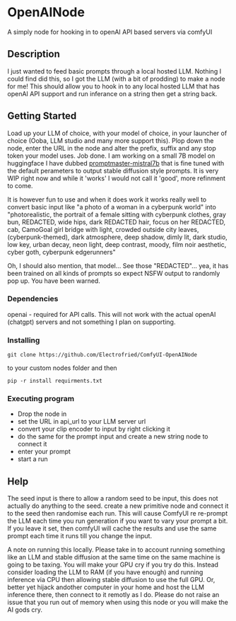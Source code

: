 # OpenAINode

A simply node for hooking in to openAI API based servers via comfyUI

## Description

I just wanted to feed basic prompts through a local hosted LLM. Nothing I could find did this, so I got the LLM (with a bit of prodding) to make a node for me! This should allow you to hook in to any local hosted LLM that has openAI API support and run inferance on a string then get a string back.


## Getting Started

Load up your LLM of choice, with your model of choice, in your launcher of choice (Ooba, LLM studio and many more support this). Plop down the node, enter the URL in the node and alter the prefix, suffix and any stop token your model uses. Job done.
I am working on a small 7B model on huggingface I have dubbed [promptmaster-mistral7b](https://huggingface.co/Electrofried/Promptmaster-mistral-7b) that is fine tuned with the default perameters to output stable diffusion style prompts. It is very WIP right now and while it 'works' I would not call it 'good', more refinment to come. 

It is however fun to use and when it does work it works really well to convert basic input like "a photo of a woman in a cyberpunk world" into "photorealistic, the portrait of a female sitting with cyberpunk clothes, gray bun, REDACTED, wide hips, dark REDACTED hair, focus on her REDACTED, cab, CamoGoal girl bridge with light, crowded outside city leaves, (cyberpunk-themed), dark atmosphere, deep shadow, dimly lit, dark studio, low key, urban decay, neon light, deep contrast, moody, film noir aesthetic, cyber goth, cyberpunk edgerunners"


Oh, I should also mention, that model... See those "REDACTED"... yea, it has been trained on all kinds of prompts so expect NSFW output to randomly pop up. You have been warned.

### Dependencies

openai  -  required for API calls. This will not work with the actual openAI (chatgpt) servers and not something I plan on supporting.

### Installing
```
git clone https://github.com/Electrofried/ComfyUI-OpenAINode
```
to your custom nodes folder and then 
```
pip -r install requirments.txt
```
### Executing program

* Drop the node in
* set the URL in api_url to your LLM server url
* convert your clip encoder to input by right clicking it
* do the same for the prompt input and create a new string node to connect it
* enter your prompt
* start a run


## Help

The seed input is there to allow a random seed to be input, this does not actually do anything to the seed. create a new primitive node and connect it to the seed then randomise each run. This will cause ComfyUI re re-prompt the LLM each time you run generation if you want to vary your prompt a bit. If you leave it set, then comfyUI will cache the results and use the same prompt each time it runs till you change the input.

A note on running this locally. Please take in to account running something like an LLM and stable diffusion at the same time on the same machine is going to be taxing. You will make your GPU cry if you try do this. Instead consider loading the LLM to RAM (if you have enough) and running inference via CPU then allowing stable diffusion to use the full GPU. Or, better yet hijack andother computer in your home and host the LLM inference there, then connect to it remotly as I do. Please do not raise an issue that you run out of memory when using this node or you will make the AI gods cry.
